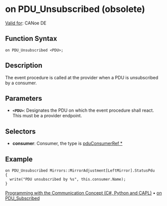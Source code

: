 # on PDU_Unsubscribed (obsolete)

[Valid for](../../../Shared/FeatureAvailability.md): CANoe DE

## Function Syntax

```
on PDU_Unsubscribed <PDU>;
```

## Description

The event procedure is called at the provider when a PDU is unsubscribed by a consumer.

## Parameters

- **`<PDU>`**: Designates the PDU on which the event procedure shall react. This must be a provider endpoint.

## Selectors

- **consumer**: Consumer, the type is [pduConsumerRef *](../Objects/CAPLfunctionPDUConsumerRef.md)

## Example

```plaintext
on PDU_Unsubscribed Mirrors::MirrorAdjustment[LeftMirror].StatusPdu
{
  write("PDU unsubscribed by %s", this.consumer.Name);
}
```

[Programming with the Communication Concept (C#, Python and CAPL)](../../../CANoeCANalyzer/CommunicationConcept/Programming/CCP.md) • [on PDU_Subscribed](CAPLfunctionOnPDUSubscribed.md)
